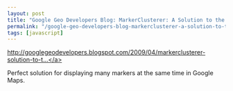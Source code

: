 ```yaml
---
layout: post
title: "Google Geo Developers Blog: MarkerClusterer: A Solution to the Too Many Markers Problem"
permalink: "/google-geo-developers-blog-markerclusterer-a-solution-to-the-too-many-markers-problem/"
tags: [javascript]
---
```


<a href="http://googlegeodevelopers.blogspot.com/2009/04/markerclusterer-solution-to-too-many.html">http://googlegeodevelopers.blogspot.com/2009/04/markerclusterer-solution-to-t...</a>

Perfect solution for displaying many markers at the same time in Google Maps.
